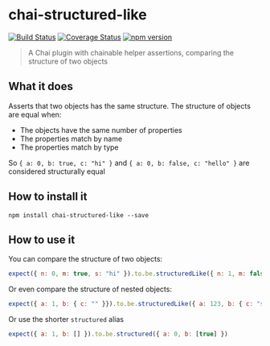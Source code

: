 
# chai-structured-like

[![Build Status](https://travis-ci.org/xasdx/chai-structured-like.svg?branch=master)](https://travis-ci.org/xasdx/chai-structured-like) [![Coverage Status](https://coveralls.io/repos/github/xasdx/chai-structured-like/badge.svg?branch=master)](https://coveralls.io/github/xasdx/chai-structured-like?branch=master) [![npm version](https://badge.fury.io/js/chai-structured-like.svg)](https://www.npmjs.com/package/chai-structured-like)

> A Chai plugin with chainable helper assertions, comparing the structure of two objects

## What it does

Asserts that two objects has the same structure. The structure of objects are equal when:

- The objects have the same number of properties
- The properties match by name
- The properties match by type

So `{ a: 0, b: true, c: "hi" }` and `{ a: 0, b: false, c: "hello" }` are considered structurally equal

## How to install it

    npm install chai-structured-like --save

## How to use it

You can compare the structure of two objects:

```js
expect({ n: 0, m: true, s: "hi" }).to.be.structuredLike({ n: 1, m: false, s: "hey" })
```

Or even compare the structure of nested objects:

```js
expect({ a: 1, b: { c: "" }}).to.be.structuredLike({ a: 123, b: { c: "str" }})
```

Or use the shorter `structured` alias

```js
expect({ a: 1, b: [] }).to.be.structured({ a: 0, b: [true] })
```
